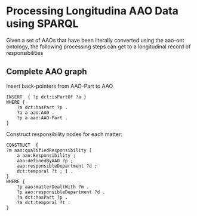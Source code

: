 # Processing Longitudina AAO Data using SPARQL

Given a set of AAOs that have been literally converted using the aao-ont ontology, the following processing steps can get to a longitudinal record of responsibilities

## Complete AAO graph

Insert back-pointers from AAO-Part to AAO
```
INSERT  { ?p dct:isPartOf ?a }
WHERE {
	?a dct:hasPart ?p .
	?a a aao:AAO .
	?p a aao:AAO-Part .
}
```

Construct responsibility nodes for each matter: 
```
CONSTRUCT  {
?m aao:qualifiedResponsibility [
	a aao:Responsibility ;
	aao:definedByAAO ?p ;
	aao:responsibleDepartment ?d ;
	dct:temporal ?t ; ] .
}
WHERE {
	?p aao:matterDealtWith ?m .
	?p aao:responsibleDepartment ?d .
	?a dct:hasPart ?p .
	?a dct:temporal ?t .
}
```
